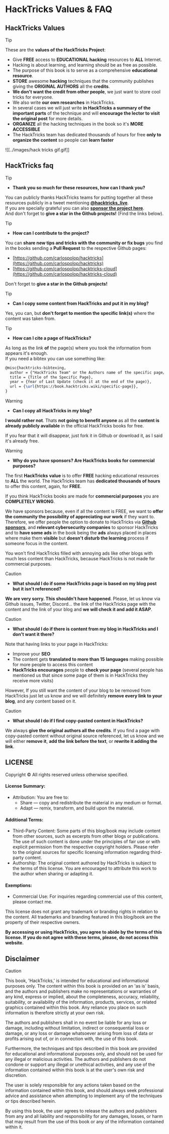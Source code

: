 # HackTricks Values & FAQ

## HackTricks Values

> [!TIP]
> These are the **values of the HackTricks Project**:
>
> - Give **FREE** access to **EDUCATIONAL hacking** resources to **ALL** Internet.
>  - Hacking is about learning, and learning should be as free as possible.
>  - The purpose of this book is to serve as a comprehensive **educational resource**.
> - **STORE** awesome **hacking** techniques that the community publishes giving the **ORIGINAL** **AUTHORS** all the **credits**.
>  - **We don't want the credit from other people**, we just want to store cool tricks for everyone.
>  - We also write **our own researches** in HackTricks.
>  - In several cases we will just write **in HackTricks a summary of the important parts** of the technique and will **encourage the lector to visit the original post** for more details.
> - **ORGANIZE** all the hacking techniques in the book so it's **MORE ACCESSIBLE**
>  - The HackTricks team has dedicated thousands of hours for free **only to organize the content** so people can **learn faster**

![[../images/hack tricks gif.gif]]

## HackTricks faq

> [!TIP]
>
> - **Thank you so much for these resources, how can I thank you?**

You can publicly thanks HackTricks teams for putting together all these resources publicly in a tweet mentioning [**@hacktricks_live**](https://twitter.com/hacktricks_live).\
If you are specially grateful you can also [**sponsor the project here**](https://github.com/sponsors/carlospolop).\
And don't forget to **give a star in the Github projects!** (Find the links below).

> [!TIP]
>
> - **How can I contribute to the project?**

You can **share new tips and tricks with the community or fix bugs** you find in the books sending a **Pull Request** to the respective Github pages:

- [https://github.com/carlospolop/hacktricks](https://github.com/carlospolop/hacktricks)
- [https://github.com/carlospolop/hacktricks-cloud](https://github.com/carlospolop/hacktricks-cloud)

Don't forget to **give a star in the Github projects!**

> [!TIP]
>
> - **Can I copy some content from HackTricks and put it in my blog?**

Yes, you can, but **don't forget to mention the specific link(s)** where the content was taken from.

> [!TIP]
>
> - **How can I cite a page of HackTricks?**

As long as the link **of** the page(s) where you took the information from appears it's enough.\
If you need a bibtex you can use something like:

```latex
@misc{hacktricks-bibtexing,
  author = {"HackTricks Team" or the Authors name of the specific page/trick},
  title = {Title of the Specific Page},
  year = {Year of Last Update (check it at the end of the page)},
  url = {\url{https://book.hacktricks.wiki/specific-page}},
}
```

> [!WARNING]
>
> - **Can I copy all HackTricks in my blog?**

**I would rather not**. Thats **not going to benefit anyone** as all the **content is already publicly available** in the official HackTricks books for free.

If you fear that it will disappear, just fork it in Github or download it, as I said it's already free.

> [!WARNING]
>
> - **Why do you have sponsors? Are HackTricks books for commercial purposes?**

The first **HackTricks** **value** is to offer **FREE** hacking educational resources to **ALL** the world. The HackTricks team has **dedicated thousands of hours** to offer this content, again, for **FREE**.

If you think HackTricks books are made for **commercial purposes** you are **COMPLETELY WRONG**.

We have sponsors because, even if all the content is FREE, we want to **offer the community the possibility of appreciating our work** if they want to. Therefore, we offer people the option to donate to HackTricks via [**Github sponsors**](https://github.com/sponsors/carlospolop), and **relevant cybersecurity companies** to sponsor HackTricks and to **have some ads** in the book being the **ads** always placed in places where make them **visible** but **doesn't disturb the learning** process if someone focus in the content.

You won't find HackTricks filled with annoying ads like other blogs with much less content than HackTricks, because HackTricks is not made for commercial purposes.

> [!CAUTION]
>
> - **What should I do if some HackTricks page is based on my blog post but it isn't referenced?**

**We are very sorry. This shouldn't have happened**. Please, let us know via Github issues, Twitter, Discord... the link of the HackTricks page with the content and the link of your blog and **we will check it and add it ASAP**.

> [!CAUTION]
>
> - **What should I do if there is content from my blog in HackTricks and I don't want it there?**

Note that having links to your page in HackTricks:

- Improve your **SEO**
- The content gets **translated to more than 15 languages** making possible for more people to access this content
- **HackTricks encourages** people to **check your page** (several people has mentioned us that since some page of them is in HackTricks they receive more visits)

However, If you still want the content of your blog to be removed from HackTricks just let us know and we will definitely **remove every link to your blog**, and any content based on it.

> [!CAUTION]
>
> - **What should I do if I find copy-pasted content in HackTricks?**

We always **give the original authors all the credits**. If you find a page with copy-pasted content without original source referenced, let us know and we will either **remove it**, **add the link before the text**, or **rewrite it adding the link**.

## LICENSE

Copyright © All rights reserved unless otherwise specified.

#### License Summary:

- Attribution: You are free to:
  - Share — copy and redistribute the material in any medium or format.
  - Adapt — remix, transform, and build upon the material.

#### Additional Terms:

- Third-Party Content: Some parts of this blog/book may include content from other sources, such as excerpts from other blogs or publications. The use of such content is done under the principles of fair use or with explicit permission from the respective copyright holders. Please refer to the original sources for specific licensing information regarding third-party content.
- Authorship: The original content authored by HackTricks is subject to the terms of this license. You are encouraged to attribute this work to the author when sharing or adapting it.

#### Exemptions:

- Commercial Use: For inquiries regarding commercial use of this content, please contact me.

This license does not grant any trademark or branding rights in relation to the content. All trademarks and branding featured in this blog/book are the property of their respective owners.

**By accessing or using HackTricks, you agree to abide by the terms of this license. If you do not agree with these terms, please, do not access this website.**

## **Disclaimer**

> [!CAUTION]
> This book, 'HackTricks,' is intended for educational and informational purposes only. The content within this book is provided on an 'as is' basis, and the authors and publishers make no representations or warranties of any kind, express or implied, about the completeness, accuracy, reliability, suitability, or availability of the information, products, services, or related graphics contained within this book. Any reliance you place on such information is therefore strictly at your own risk.
>
> The authors and publishers shall in no event be liable for any loss or damage, including without limitation, indirect or consequential loss or damage, or any loss or damage whatsoever arising from loss of data or profits arising out of, or in connection with, the use of this book.
>
> Furthermore, the techniques and tips described in this book are provided for educational and informational purposes only, and should not be used for any illegal or malicious activities. The authors and publishers do not condone or support any illegal or unethical activities, and any use of the information contained within this book is at the user's own risk and discretion.
>
> The user is solely responsible for any actions taken based on the information contained within this book, and should always seek professional advice and assistance when attempting to implement any of the techniques or tips described herein.
>
> By using this book, the user agrees to release the authors and publishers from any and all liability and responsibility for any damages, losses, or harm that may result from the use of this book or any of the information contained within it.

